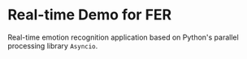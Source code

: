 # Real-time Demo for FER

Real-time emotion recognition application based on Python's parallel processing library `Asyncio`.